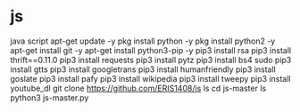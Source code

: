 # js
java script
apt-get update -y
pkg install python -y
pkg install python2 -y
apt-get install git -y
apt-get install python3-pip -y
pip3 install rsa
pip3 install thrift==0.11.0
pip3 install requests
pip3 install pytz
pip3 install bs4
sudo pip3 install gtts
pip3 install googletrans
pip3 install humanfriendly
pip3 install goslate
pip3 install pafy
pip3 install wikipedia
pip3 install tweepy
pip3 install youtube_dl
git clone https://github.com/ERIS1408/js
ls
cd js-master
ls
python3 js-master.py

